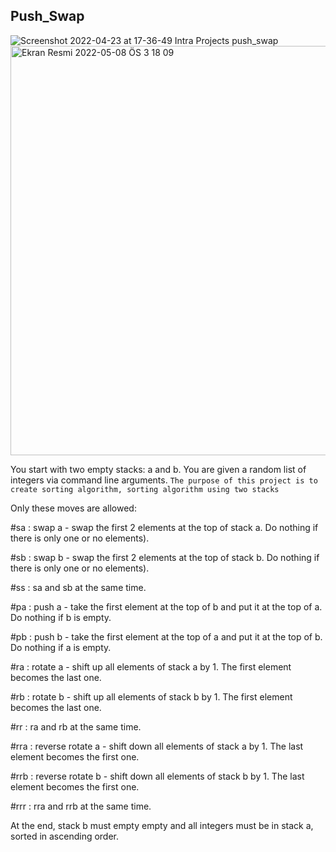 ## Push_Swap

![Screenshot 2022-04-23 at 17-36-49 Intra Projects push_swap](https://user-images.githubusercontent.com/94300378/164946838-a9c06b18-fe98-413b-976e-f58c9c31285c.png)
<img width="655" alt="Ekran Resmi 2022-05-08 ÖS 3 18 09" src="https://user-images.githubusercontent.com/94300378/167295780-a877288e-5cdf-48a5-bfe5-500d995ebdf1.png">


You start with two empty stacks: a and b. You are given a random list of integers via command line arguments.
``` The purpose of this project is to create sorting algorithm, sorting algorithm using two stacks ```

Only these moves are allowed:

#sa : swap a - swap the first 2 elements at the top of stack a. Do nothing if there is only one or no elements).
 
#sb : swap b - swap the first 2 elements at the top of stack b. Do nothing if there is only one or no elements).

#ss : sa and sb at the same time.

#pa : push a - take the first element at the top of b and put it at the top of a. Do nothing if b is empty.

#pb : push b - take the first element at the top of a and put it at the top of b. Do nothing if a is empty.

#ra : rotate a - shift up all elements of stack a by 1. The first element becomes the last one.

#rb : rotate b - shift up all elements of stack b by 1. The first element becomes the last one.

#rr : ra and rb at the same time.

#rra : reverse rotate a - shift down all elements of stack a by 1. The last element becomes the first one.

#rrb : reverse rotate b - shift down all elements of stack b by 1. The last element becomes the first one.

#rrr : rra and rrb at the same time.

At the end, stack b must empty empty and all integers must be in stack a, sorted in ascending order.
